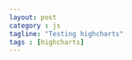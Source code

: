 ```yaml
---
layout: post
category : js
tagline: "Testing highcharts"
tags : [highcharts]
---
```

<script type="text/javascript" src="http://code.jquery.com/jquery-1.9.1.min.js"></script>
<script type="text/javascript" src="http://code.highcharts.com/highcharts.js"></script>
<script type="text/javascript" src="http://code.highcharts.com/modules/data.js"></script>

<div id="container0" style="width: 600px; height: 400px; margin: 1em 1em; float: left;"></div>
<div id="container1" style="width: 600px; height: 400px; margin: 1em 1em; float: left;"></div>
<div id="container2" style="width: 600px; height: 400px; margin: 1em 1em; float: left;"></div>
<div id="container3" style="width: 600px; height: 400px; margin: 1em 1em; float: left;"></div>
<div id="container4" style="width: 600px; height: 400px; margin: 1em 1em; float: left;"></div>
<div id="container5" style="width: 600px; height: 400px; margin: 1em 1em; float: left;"></div>
<div id="container6" style="width: 600px; height: 400px; margin: 1em 1em; float: left;"></div>
<script type="text/javascript">

databr0s = [
{  csvfile:  '/spins/assets/fmri_0.csv',  div:  "#container0",  x:  "Week Number",  title:  "Mean",               y: "mean"    },
{  csvfile:  '/spins/assets/fmri_1.csv',  div:  "#container1",  x:  "Week Number",  title:  "Standard Deviation", y: "stddev"  },
{  csvfile:  '/spins/assets/fmri_2.csv',  div:  "#container2",  x:  "Week Number",  title:  "% fluctuation",      y: "% fluctuation"  },
{  csvfile:  '/spins/assets/fmri_3.csv',  div:  "#container3",  x:  "Week Number",  title:  "Drift",              y: "Drift"          },
{  csvfile:  '/spins/assets/fmri_4.csv',  div:  "#container4",  x:  "Week Number",  title:  "SNR",                y: "SNR"            },
{  csvfile:  '/spins/assets/fmri_5.csv',  div:  "#container5",  x:  "Week Number",  title:  "SFNR",               y: "SFNR"           },
{  csvfile:  '/spins/assets/fmri_6.csv',  div:  "#container6",  x:  "Week Number",  title:  "RDC",                y: "RDC"            },
]; 

//$(function () {
  for (var i = 0; i < databr0s.length; i++ ) {
    (function (bro) {
      $.get(bro.csvfile, function(csv) {
        $(bro.div).highcharts({
          chart: { type: 'line' },
          data:  { csv: csv },
          title: { text: bro.title },
          yAxis: { title: { text: bro.y } }, 
          xAxis: { title: { text: bro.x } }
          });
      }, "text");
    })(bro = databr0s[i]); 
  }
//});
</script>
